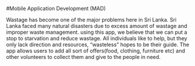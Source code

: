 #Mobile Application Development (MAD)

Wastage has become one of the major problems here in Sri Lanka. Sri Lanka faced many natural disasters due to excess amount of wastage and improper waste management. using this app, we believe that we can put a stop to starvation and reduce wastage. All individuals like to help, but they only lack direction and resources, “wasteless” hopes to be their guide. The app allows users to add all sort of offers(food, clothing, furniture etc) and other volunteers to collect them and give to the people in need.
